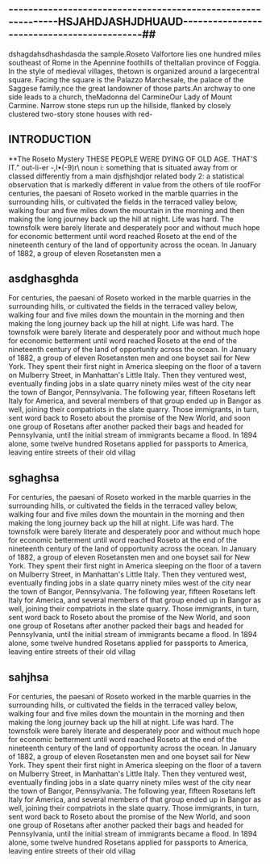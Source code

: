 
 ## -------------------------------------------------------------HSJAHDJASHJDHUAUD-------------------------------------------##
dshagdahsdhashdasda
the sample.Roseto Valfortore lies one hundred miles southeast of Rome in the Apennine foothills of theItalian province of Foggia. In the style of medieval villages, thetown is organized around a largecentral square. Facing the square is the Palazzo Marchesale, the palace of the Saggese family,nce the great landowner of those parts.An archway to one side leads to a church, theMadonna del CarmineOur Lady of Mount Carmine. Narrow stone steps run up the hillside,
flanked by closely clustered two-story stone houses with red-
## INTRODUCTION
**The Roseto Mystery
THESE PEOPLE WERE DYING OF OLD AGE. THAT'S IT.”
out-li-er \-,l•(-9)r\ noun i: something that is situated away from or classed differently from a main  djsfhjshdjor related body 2: a statistical observation that is markedly different in value from the others of
tile roofFor centuries, the paesani of Roseto worked in the marble quarries in the surrounding hills, or
cultivated the fields in the terraced valley below, walking four and five miles down the mountain
in the morning and then making the long journey back up the hill at night. Life was hard. The
townsfolk were barely literate and desperately poor and without much hope for economic
betterment until word reached Roseto at the end of the nineteenth century of the land of
opportunity across the ocean.
In January of 1882, a group of eleven Rosetansten men a
## asdghasghda
For centuries, the paesani of Roseto worked in the marble quarries in the surrounding hills, or
cultivated the fields in the terraced valley below, walking four and five miles down the mountain
in the morning and then making the long journey back up the hill at night. Life was hard. The
townsfolk were barely literate and desperately poor and without much hope for economic
betterment until word reached Roseto at the end of the nineteenth century of the land of
opportunity across the ocean.
In January of 1882, a group of eleven Rosetansten men and one boyset sail for New York.
They spent their first night in America sleeping on the floor of a tavern on Mulberry Street, in
Manhattan's Little Italy. Then they ventured west, eventually finding jobs in a slate quarry ninety
miles west of the city near the town of Bangor, Pennsylvania. The following year, fifteen
Rosetans left Italy for America, and several members of that group ended up in Bangor as well,
joining their compatriots in the slate quarry. Those immigrants, in turn, sent word back to
Roseto about the promise of the New World, and soon one group of Rosetans after another
packed their bags and headed for Pennsylvania, until the initial stream of immigrants became a
flood. In 1894 alone, some twelve hundred Rosetans applied for passports to America, leaving
entire streets of their old villag
## sghaghsa
For centuries, the paesani of Roseto worked in the marble quarries in the surrounding hills, or
cultivated the fields in the terraced valley below, walking four and five miles down the mountain
in the morning and then making the long journey back up the hill at night. Life was hard. The
townsfolk were barely literate and desperately poor and without much hope for economic
betterment until word reached Roseto at the end of the nineteenth century of the land of
opportunity across the ocean.
In January of 1882, a group of eleven Rosetansten men and one boyset sail for New York.
They spent their first night in America sleeping on the floor of a tavern on Mulberry Street, in
Manhattan's Little Italy. Then they ventured west, eventually finding jobs in a slate quarry ninety
miles west of the city near the town of Bangor, Pennsylvania. The following year, fifteen
Rosetans left Italy for America, and several members of that group ended up in Bangor as well,
joining their compatriots in the slate quarry. Those immigrants, in turn, sent word back to
Roseto about the promise of the New World, and soon one group of Rosetans after another
packed their bags and headed for Pennsylvania, until the initial stream of immigrants became a
flood. In 1894 alone, some twelve hundred Rosetans applied for passports to America, leaving
entire streets of their old villag
## sahjhsa
For centuries, the paesani of Roseto worked in the marble quarries in the surrounding hills, or
cultivated the fields in the terraced valley below, walking four and five miles down the mountain
in the morning and then making the long journey back up the hill at night. Life was hard. The
townsfolk were barely literate and desperately poor and without much hope for economic
betterment until word reached Roseto at the end of the nineteenth century of the land of
opportunity across the ocean.
In January of 1882, a group of eleven Rosetansten men and one boyset sail for New York.
They spent their first night in America sleeping on the floor of a tavern on Mulberry Street, in
Manhattan's Little Italy. Then they ventured west, eventually finding jobs in a slate quarry ninety
miles west of the city near the town of Bangor, Pennsylvania. The following year, fifteen
Rosetans left Italy for America, and several members of that group ended up in Bangor as well,
joining their compatriots in the slate quarry. Those immigrants, in turn, sent word back to
Roseto about the promise of the New World, and soon one group of Rosetans after another
packed their bags and headed for Pennsylvania, until the initial stream of immigrants became a
flood. In 1894 alone, some twelve hundred Rosetans applied for passports to America, leaving
entire streets of their old villag
